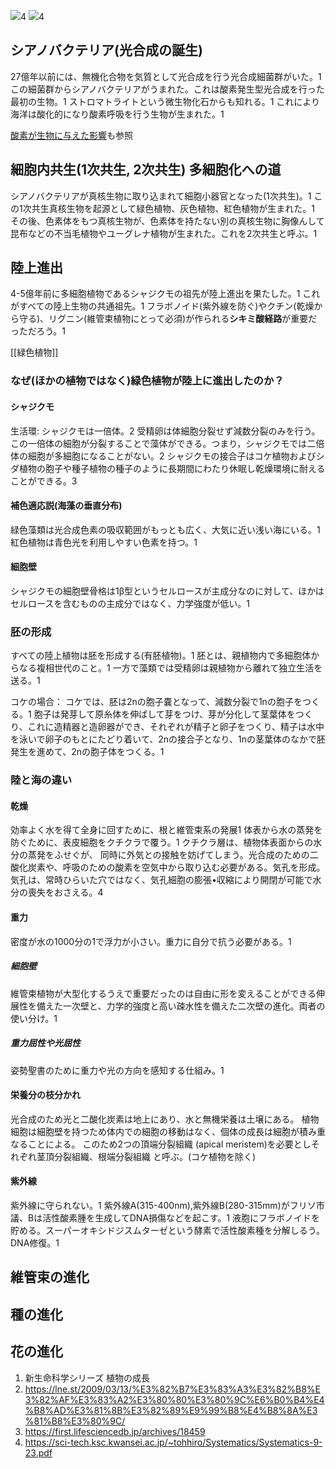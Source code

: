 ![](https://gyazo.com/ea8a6fc64fe9a61c59ec657c70aa2a13.png)4
![](https://gyazo.com/614ba5ee57f734f1737c07561df7a5ff.png)4

## シアノバクテリア(光合成の誕生)
27億年以前には、無機化合物を気質として光合成を行う光合成細菌群がいた。1
この細菌群からシアノバクテリアがうまれた。これは酸素発生型光合成を行った最初の生物。1
ストロマトライトという微生物化石からも知れる。1
これにより海洋は酸化的になり酸素呼吸を行う生物が生まれた。1

[酸素が生物に与えた影響](酸素が生物に与えた影響.md)も参照

## 細胞内共生(1次共生, 2次共生) 多細胞化への道
シアノバクテリアが真核生物に取り込まれて細胞小器官となった(1次共生)。1
この1次共生真核生物を起源として緑色植物、灰色植物、紅色植物が生まれた。1
その後、色素体をもつ真核生物が、色素体を持たない別の真核生物に胸像んして昆布などの不当毛植物やユーグレナ植物が生まれた。これを2次共生と呼ぶ。1

## 陸上進出
4-5億年前に多細胞植物であるシャジクモの祖先が陸上進出を果たした。1
これがすべての陸上生物の共通祖先。1
フラボノイド(紫外線を防ぐ)やクチン(乾燥から守る)、リグニン(維管束植物にとって必須)が作られる**シキミ酸経路**が重要だっただろう。1

[[緑色植物]]

### なぜ(ほかの植物ではなく)緑色植物が陸上に進出したのか？

#### シャジクモ
生活環:
シャジクモは一倍体。2
受精卵は体細胞分裂せず減数分裂のみを行う。この一倍体の細胞が分裂することで藻体ができる。つまり，シャジクモでは二倍体の細胞が多細胞になることがない。2
シャジクモの接合子はコケ植物およびシダ植物の胞子や種子植物の種子のように長期間にわたり休眠し乾燥環境に耐えることができる。3
#### 補色適応説(海藻の垂直分布)
緑色藻類は光合成色素の吸収範囲がもっとも広く、大気に近い浅い海にいる。1
紅色植物は青色光を利用しやすい色素を持つ。1
#### 細胞壁
シャジクモの細胞壁骨格は1β型というセルロースが主成分なのに対して、ほかはセルロースを含むものの主成分ではなく、力学強度が低い。1
### 胚の形成
すべての陸上植物は胚を形成する(有胚植物)。1
胚とは、親植物内で多細胞体からなる複相世代のこと。1
一方で藻類では受精卵は親植物から離れて独立生活を送る。1

コケの場合：
コケでは、胚は2nの胞子嚢となって、減数分裂で1nの胞子をつくる。1
胞子は発芽して原糸体を伸ばして芽をつけ、芽が分化して茎葉体をつくり、これに造精器と造卵器ができ、それぞれが精子と卵子をつくり、精子は水中を泳いで卵子のもとにたどり着いて、2nの接合子となり、1nの茎葉体のなかで胚発生を進めて、2nの胞子体をつくる。1

### 陸と海の違い
#### 乾燥
効率よく水を得て全身に回すために、根と維管束系の発展1
体表から水の蒸発を防ぐために、表皮細胞をクチクラで覆う。1
クチクラ層は、植物体表面からの水分の蒸発をふせぐが、 同時に外気との接触を妨げてしまう。光合成のための二酸化炭素や、呼吸のための酸素を空気中から取り込む必要がある。気孔を形成。気孔は、常時ひらいた穴ではなく、気孔細胞の膨張•収縮により開閉が可能で水分の喪失をおさえる。4

#### 重力
密度が水の1000分の1で浮力が小さい。重力に自分で抗う必要がある。1
##### 細胞壁
維管束植物が大型化するうえで重要だったのは自由に形を変えることができる伸展性を備えた一次壁と、力学的強度と高い疎水性を備えた二次壁の進化。両者の使い分け。1
##### 重力屈性や光屈性
姿勢聖書のために重力や光の方向を感知する仕組み。1

#### 栄養分の枝分かれ
光合成のため光と二酸化炭素は地上にあり、水と無機栄養は土壌にある。
植物細胞は細胞壁を持つため体内での細胞の移動はなく、個体の成長は細胞が積み重なることによる。
このため2つの頂端分裂組織 (apical meristem)を必要としそれぞれ茎頂分裂組織、根端分裂組織 と呼ぶ。(コケ植物を除く)


#### 紫外線
紫外線に守られない。1
紫外線A(315-400nm),紫外線B(280-315mm)がフリソ市議、Bは活性酸素腫を生成してDNA損傷などを起こす。1
液胞にフラボノイドを貯める。スーパーオキシドジスムターゼという酵素で活性酸素種を分解しるう。DNA修復。1





## 維管束の進化


## 種の進化

## 花の進化




1. 新生命科学シリーズ 植物の成長
2. https://lne.st/2009/03/13/%E3%82%B7%E3%83%A3%E3%82%B8%E3%82%AF%E3%83%A2%E3%80%80%E3%80%9C%E6%B0%B4%E4%B8%AD%E3%81%8B%E3%82%89%E9%99%B8%E4%B8%8A%E3%81%B8%E3%80%9C/
3. https://first.lifesciencedb.jp/archives/18459
4. https://sci-tech.ksc.kwansei.ac.jp/~tohhiro/Systematics/Systematics-9-23.pdf